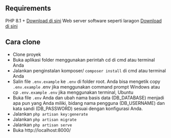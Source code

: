 ## Requirements
PHP 8.1 + <a href='https://www.php.net/downloads'>Download di sini</a>
Web server software seperti laragon <a href='https://laragon.org/download/'>Download di sini</a>

##  Cara clone

- Clone proyek 
- Buka aplikasi folder menggunakan perintah cd di cmd atau terminal Anda 
- Jalankan penginstalan komposer/ `composer install` di cmd atau terminal Anda
- Salin file `.env.example` ke `.env` di folder root. Anda bisa mengetik copy `.env.example` .env jika menggunakan command prompt Windows atau cp `.env.example` `.env` jika menggunakan terminal, Ubuntu
- Buka file `.env` Anda dan ubah nama basis data (DB_DATABASE) menjadi apa pun yang Anda miliki, bidang nama pengguna (DB_USERNAME) dan kata sandi (DB_PASSWORD) sesuai dengan konfigurasi Anda.
- Jalankan `php artisan key:generate`
- Jalankan `php artisan migrate`
- Jalankan `php artisan serve`
- Buka http://localhost:8000/

